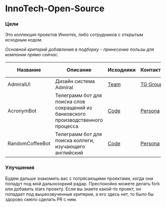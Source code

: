 # InnoTech-Open-Source

### Цели
Это коллекция проектов Иннотех, либо сотрудников с открытым исходным кодом. 

*Основной критерий добавления в подборку - принесение пользы для компании прямо сейчас.*
		

| Название      | Описание | Исходники | Контакты |Дополнительная информация | 
| ----------- | ----------- | ----------- | ----------- |----------- |
| AdmiralUI     | Дизайн система Admiral       | [Team](https://github.com/admiral-team)| [TG Group](https://t.me/+najJhKJS0k03ZGVi) |
| AcronymBot   | Телеграмм бот для поиска слов сокращений из банковского производственного процесса        | [Code](https://github.com/Tieru/AcronymsBot) | [Persona](https://t.me/SlavikVoronov) | [Start](https://t.me/BankAcronymBot) |
| RandomCoffeeBot | Телеграмм бот для поиска коллеги, изучающего английский | [Code](https://github.com/wakedeer/InnotechRandomCoffee/tree/innotech-english-club) |	[Persona](https://t.me/AlekseiMironov)|	[Start](https://t.me/InnotechEnglishRandomCoffeeBot)|


### Улучшения
Будем дальше знакомить вас с потрясающими проектами, когда они попадут под мой дальнозоркий радар.
Преспокойно можете делать fork или добавить stars проекту.
Если вы знаете какой-то проект, он попадает под вышеозвученные критерии, а его здесь нет, то было бы здорово смело сделать PR с ним.	

